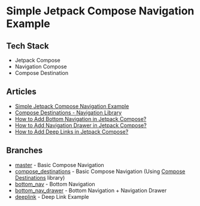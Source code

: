 # Simple Jetpack Compose Navigation Example
## Tech Stack
- Jetpack Compose
- Navigation Compose
- Compose Destination

## Articles
- [Simple Jetpack Compose Navigation Example](https://vtsen.hashnode.dev/simple-jetpack-compose-navigation-example)
- [Compose Destinations - Navigation Library](https://vtsen.hashnode.dev/compose-destinations-navigation-library)
- [How to Add Bottom Navigation in Jetpack Compose?](https://vtsen.hashnode.dev/how-to-add-bottom-navigation-in-jetpack-compose)
- [How to Add Navigation Drawer in Jetpack Compose?](https://vtsen.hashnode.dev/how-to-add-navigation-drawer-in-jetpack-compose)
- [How to Add Deep Links in Jetpack Compose?](https://vtsen.hashnode.dev/how-to-add-deep-links-in-jetpack-compose)

## Branches
- [master](https://github.com/vinchamp77/Demo_SimpleNavigationCompose/tree/master) - Basic Compose Navigation
- [compose_destinations](https://github.com/vinchamp77/Demo_SimpleNavigationCompose/tree/compose_destinations) -  Basic Compose Navigation (Using [Compose Destinations](https://github.com/raamcosta/compose-destinations/) library)
- [bottom_nav](https://github.com/vinchamp77/Demo_SimpleNavigationCompose/tree/bottom_nav) - Bottom Navigation
- [bottom_nav_drawer](https://github.com/vinchamp77/Demo_SimpleNavigationCompose/tree/bottom_nav_drawer) - Bottom Navigation + Navigation Drawer
- [deeplink](https://github.com/vinchamp77/Demo_SimpleNavigationCompose/tree/deeplink) - Deep Link Example
